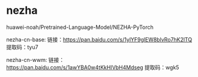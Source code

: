 # nezha
huawei-noah/Pretrained-Language-Model/NEZHA-PyTorch

nezha-cn-base:
链接：https://pan.baidu.com/s/1ylYF9glEW8blvRo7hK2lTQ 
提取码：tyu7 

nezha-cn-wwm:
链接：https://pan.baidu.com/s/1awYBA0w4tKkHIVbH4Mdseg 
提取码：wgk5 
